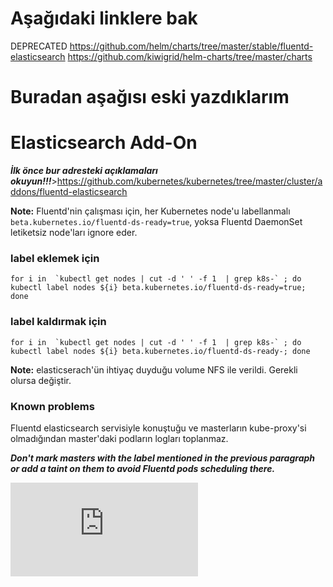 # Aşağıdaki linklere bak
DEPRECATED https://github.com/helm/charts/tree/master/stable/fluentd-elasticsearch
https://github.com/kiwigrid/helm-charts/tree/master/charts

# Buradan aşağısı eski yazdıklarım

# Elasticsearch Add-On 

***İlk önce bur adresteki açıklamaları okuyun!!!***>https://github.com/kubernetes/kubernetes/tree/master/cluster/addons/fluentd-elasticsearch


**Note:** Fluentd'nin çalışması için, her Kubernetes node'u labellanmalı
 `beta.kubernetes.io/fluentd-ds-ready=true`, yoksa  Fluentd
DaemonSet letiketsiz node'ları ignore eder.

### label eklemek için
```
for i in  `kubectl get nodes | cut -d ' ' -f 1  | grep k8s-` ; do kubectl label nodes ${i} beta.kubernetes.io/fluentd-ds-ready=true; done
```
### label kaldırmak için
```
for i in  `kubectl get nodes | cut -d ' ' -f 1  | grep k8s-` ; do kubectl label nodes ${i} beta.kubernetes.io/fluentd-ds-ready-; done 
```

**Note:** elasticserach'ün ihtiyaç duyduğu volume NFS ile verildi. Gerekli olursa değiştir.

### Known problems

Fluentd elasticsearch servisiyle konuştuğu ve masterların kube-proxy'si olmadığından master'daki podların logları toplanmaz.

___Don't mark masters
with the label mentioned in the previous paragraph or add a taint on them to
avoid Fluentd pods scheduling there.___

[fluentd]: http://www.fluentd.org/
[elasticsearch]: https://www.elastic.co/products/elasticsearch
[kibana]: https://www.elastic.co/products/kibana
[xPack]: https://www.elastic.co/products/x-pack
[setupCreds]: https://www.elastic.co/guide/en/x-pack/current/setting-up-authentication.html#reset-built-in-user-passwords
[fluentdCreds]: https://github.com/uken/fluent-plugin-elasticsearch#user-password-path-scheme-ssl_verify
[fluentdEnvVar]: https://docs.fluentd.org/v0.12/articles/faq#how-can-i-use-environment-variables-to-configure-parameters-dynamically
[configMap]: https://kubernetes.io/docs/tasks/configure-pod-container/configure-pod-configmap/
[secret]: https://kubernetes.io/docs/concepts/configuration/secret/
[statefulSet]: https://kubernetes.io/docs/concepts/workloads/controllers/statefulset
[initContainer]: https://kubernetes.io/docs/concepts/workloads/pods/init-containers/
[emptyDir]: https://kubernetes.io/docs/concepts/storage/volumes#emptydir
[daemonSet]: https://kubernetes.io/docs/concepts/workloads/controllers/daemonset/
[k8sElasticsearchDocs]: https://kubernetes.io/docs/tasks/debug-application-cluster/logging-elasticsearch-kibana

[![Analytics](https://kubernetes-site.appspot.com/UA-36037335-10/GitHub/cluster/addons/fluentd-elasticsearch/README.md?pixel)]()
